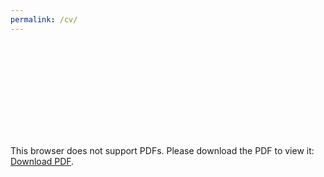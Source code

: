 ```yaml
---
permalink: /cv/
---
```

<object data="https://tatumdmortimer.github.io/assets/pdfs/2020-07_cv.pdf)" type="application/pdf" width="750px" height="750px">
    <embed src="https://tatumdmortimer.github.io/assets/pdfs/2020-07_cv.pdf" type="application/pdf">
        <p>This browser does not support PDFs. Please download the PDF to view it: <a href="https://tatumdmortimer.github.io/assets/pdfs/2020-07_cv.pdf)">Download PDF</a>.</p>
    </embed>
</object>

